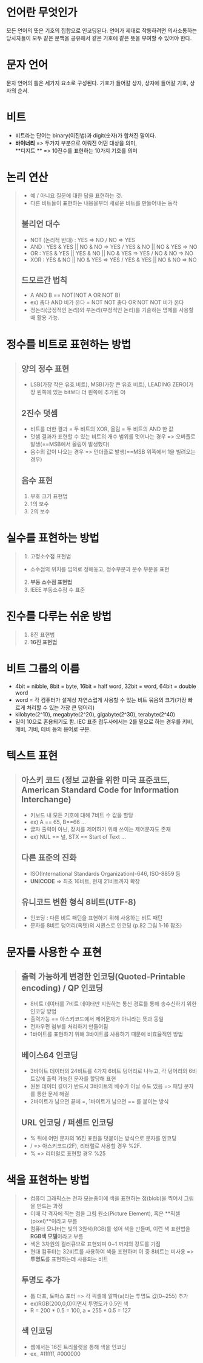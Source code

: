 # 언어란 무엇인가
모든 언어의 뜻은 기호의 집합으로 인코딩된다.
언어가 제대로 작동하려면 의사소통하는 당사자들이 모두 같은 문맥을 공유해서 같은 기호에 같은 뜻을 부여할 수 있어야 한다.

# 문자 언어
문자 언어의 틀은 세가지 요소로 구성된다. 기호가 들어갈 상자, 상자에 들어갈 기호, 상자의 순서.

# 비트
- 비트라는 단어는 binary(이진법)과 digit(숫자)가 합쳐진 말이다.
- **바이너리** => 두가지 부분으로 이뤄진 어떤 대상을 의미,  <br/> **디지트 ** => 10진수를 표현하는 10가지 기호를 의미

# 논리 연산
>- 예 / 아니요 질문에 대한 답을 표현하는 것. 
>- 다른 비트들이 표현하는 내용을부터 새로운 비트를 만들어내는 동작
>
> ## 불리언 대수
> - NOT (논리적 반대)
>  : YES => NO / NO => YES
> - AND 
>  : YES & YES || NO & NO => YES /  YES & NO || NO &  YES => NO
> - OR
>  : YES & YES || YES & NO || NO & YES => YES / NO & NO => NO
> - XOR
>  : YES & NO || NO & YES => YES / YES & YES || NO & NO => NO
>
> ## 드모르간 법칙
> - A AND B == NOT(NOT A OR NOT B)
> - ex) 춥다 AND 비가 온다 = NOT NOT 춥다 OR NOT NOT 비가 온다
> - 정논리(긍정적인 논리)와 부논리(부정적인 논리)를 기술하는 명제를 사용할 때 활용 가능.

# 정수를 비트로 표현하는 방법
> ## 양의 정수 표현
> - LSB(가장 작은 유효 비트), MSB(가장 큰 유효 비트), LEADING ZERO(가장 왼쪽에 있는 bit보다 더 왼쪽에 추가된 0)
> ## 2진수 덧셈
> - 비트를 더한 결과 = 두 비트의 XOR, 올림 = 두 비트의 AND 한 값
> - 덧셈 결과가 표현할 수 있는 비트의 개수 범위를 멋어나는 경우 => 오버플로 발생(==MSB에서 올림이 발생했다)
> - 음수의 값이 나오는 경우 => 언더플로 발생(==MSB 위쪽에서 1을 빌려오는 경우)
> ## 음수 표현
> 1) 부호 크기 표현법
> 2) 1의 보수 
> 3) 2의 보수

# 실수를 표현하는 방법
> 1) 고정소수점 표현법
> - 소수점의 위치를 임의로 정해놓고, 정수부분과 분수 부분을 표현
> 2) **부동 소수점 표현법**
> 3) IEEE 부동소수점 수 표준

# 진수를 다루는 쉬운 방법
> 1) 8진 표현법
> 2) **16진 표현법**

# 비트 그룹의 이름
- 4bit = nibble, 8bit = byte, 16bit = half word, 32bit = word, 64bit = double word
- word = 각 컴퓨터가 설계상 자연스럽게 사용할 수 있는 비트 묶음의 크기(가장 빠르게 처리할 수 있는 가장 큰 덩어리)
- kilobyte(2^10), megabyte(2^20), gigabyte(2^30), terabyte(2^40)
- 밑이 10으로 혼용되기도 함. IEC 표준 접두사에서는 2를 밑으로 하는 경우를 키비, 메비, 기비, 테비 등의 용어로 구분.

# 텍스트 표현
> ## 아스키 코드 (정보 교환을 위한 미국 표준코드, American Standard Code for Information Interchange)
> - 키보드 내 모든 기호에 대해 7비트 수 값을 할당
> - ex) A == 65, B==66 ...
> - 글자 출력이 아닌, 장치를 제어하기 위해 쓰이는 제어문자도 존재
> - ex) NUL == 널, STX == Start of Text ...
> ## 다른 표준의 진화
> - ISO(International Standards Organization)-646, ISO-8859 등
> - **UNICODE** => 최초 16비트, 현재 21비트까지 확장
> ## 유니코드 변환 형식 8비트(UTF-8)
> - 인코딩 : 다른 비트 패턴을 표현하기 위해 사용하는 비트 패턴
> - 문자를 8비트 덩어리(옥텟)의 시퀀스로 인코딩 (p.82 그림 1-16 참조)

# 문자를 사용한 수 표현
> ## 출력 가능하게 변경한 인코딩(Quoted-Printable encoding) / QP 인코딩
> - 8비트 데이터를 7비트 데이터만 지원하는 통신 경로를 통해 송수신하기 위한 인코딩 방법
> - 출력가능 == 아스키코드에서 제어문자가 아니라는 뜻과 동일
> - 전자우편 첨부를 처리하기 만들어짐
> - 1바이트를 표현하기 위해 3바이트를 사용하기 때문에 비효율적인 방법
> ## 베이스64 인코딩
> - 3바이트 데이터의 24비트를 4가지 6비트 덩어리로 나누고, 각 덩어리의 6비트값에 출력 가능한 문자를 할당해 표현
> - 원본 데이터 길이가 반드시 3바이트의 배수가 아닐 수도 있음 => 패딩 문자를 통한 문제 해결
> - 2바이트가 남으면 끝에 =, 1바이트가 남으면 == 를 붙이는 방식
> ## URL 인코딩 / 퍼센트 인코딩
> - % 뒤에 어떤 문자의 16진 표현을 덧붙이는 방식으로 문자를 인코딩
> - / => 아스키코드(2F), 리터럴로 사용할 경우 %2F. 
> - % => 리터럴로 표현할 경우 %25

# 색을 표현하는 방법
> - 컴퓨터 그래픽스는 전자 모눈종이에 색을 표현하는 점(blob)을 찍어서 그림을 만드는 과정
> - 이때 각 격자에 찍는 점을 그림 원소(Picture Element), 혹은 **픽셀(pixel)**이라고 부름
> - 컴퓨터 모니터는 빛의 3원색(RGB)를 섞어 색을 만들며, 이런 색 표현법을 **RGB색 모델**이라고 부름
> - 색은 3차원의 컬러큐브로 표현되며 0~1 까지의 강도를 가짐
> - 현대 컴퓨터는 32비트를 사용하여 색을 표현하며 이 중 8비트는 미사용 => **투명도**를 표현하는데 사용되는 비트
> ## 투명도 추가
> - 톰 더프, 토마스 포터 => 각 픽셀에 알파(a)라는 투명도 값(0~255) 추가
> - ex)RGB(200,0,0)이면서 투명도가 0.5인 색 
> - R = 200 * 0.5 = 100, a = 255 * 0.5 = 127
> ## 색 인코딩
> - 웹에서는 16진 트리플랫을 통해 색을 인코딩 
> - ex_ #ffffff, #000000
